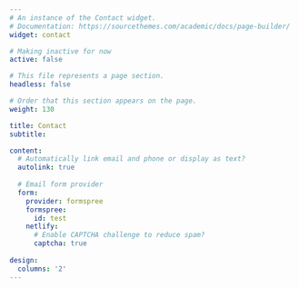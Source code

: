 ```yaml
---
# An instance of the Contact widget.
# Documentation: https://sourcethemes.com/academic/docs/page-builder/
widget: contact

# Making inactive for now
active: false

# This file represents a page section.
headless: false

# Order that this section appears on the page.
weight: 130

title: Contact
subtitle:

content:
  # Automatically link email and phone or display as text?
  autolink: true
  
  # Email form provider
  form:
    provider: formspree
    formspree:
      id: test
    netlify:
      # Enable CAPTCHA challenge to reduce spam?
      captcha: true
  
design:
  columns: '2'
---
```

